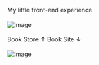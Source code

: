 My little front-end experience 
</br></br>
![image](https://user-images.githubusercontent.com/100485088/158629600-980baa7c-b2d8-4556-957a-5873abf48390.png)
</br></br>
Book Store ↑
Book Site ↓ 
</br></br>
![image](https://user-images.githubusercontent.com/100485088/158629790-ced0fd04-11ce-4713-9d27-e9c587b5cb0a.png)
